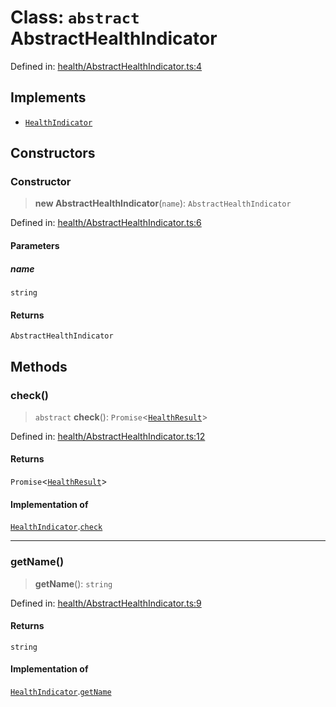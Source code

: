 # Class: `abstract` AbstractHealthIndicator

Defined in: [health/AbstractHealthIndicator.ts:4](https://github.com/actuatorjs/actuatorjs/blob/8b7e2319af7ba0265c8e0f4f52bb60d39b682c66/src/health/AbstractHealthIndicator.ts#L4)

## Implements

- [`HealthIndicator`](../interfaces/HealthIndicator.md)

## Constructors

### Constructor

> **new AbstractHealthIndicator**(`name`): `AbstractHealthIndicator`

Defined in: [health/AbstractHealthIndicator.ts:6](https://github.com/actuatorjs/actuatorjs/blob/8b7e2319af7ba0265c8e0f4f52bb60d39b682c66/src/health/AbstractHealthIndicator.ts#L6)

#### Parameters

##### name

`string`

#### Returns

`AbstractHealthIndicator`

## Methods

### check()

> `abstract` **check**(): `Promise`\<[`HealthResult`](../interfaces/HealthResult.md)\>

Defined in: [health/AbstractHealthIndicator.ts:12](https://github.com/actuatorjs/actuatorjs/blob/8b7e2319af7ba0265c8e0f4f52bb60d39b682c66/src/health/AbstractHealthIndicator.ts#L12)

#### Returns

`Promise`\<[`HealthResult`](../interfaces/HealthResult.md)\>

#### Implementation of

[`HealthIndicator`](../interfaces/HealthIndicator.md).[`check`](../interfaces/HealthIndicator.md#check)

***

### getName()

> **getName**(): `string`

Defined in: [health/AbstractHealthIndicator.ts:9](https://github.com/actuatorjs/actuatorjs/blob/8b7e2319af7ba0265c8e0f4f52bb60d39b682c66/src/health/AbstractHealthIndicator.ts#L9)

#### Returns

`string`

#### Implementation of

[`HealthIndicator`](../interfaces/HealthIndicator.md).[`getName`](../interfaces/HealthIndicator.md#getname)
